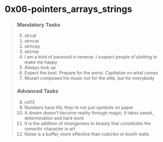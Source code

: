 
# 0x06-pointers_arrays_strings



>
> ### Mandatory Tasks
> 0. strcat
> 1. strncat
> 2. strncpy
> 3. strcmp
> 4. I am a kind of paranoid in reverse. I suspect people of plotting to make me happy
> 5. Always look up
> 6. Expect the best. Prepare for the worst. Capitalize on what comes
> 7. Mozart composed his music not for the elite, but for everybody
>
>
> ### Advanced Tasks
> 8. rot13
> 9. Numbers have life; they're not just symbols on paper
> 10. A dream doesn't become reality through magic; it takes sweat, determination and hard work
> 11. It is the addition of strangeness to beauty that constitutes the romantic character in art
> 12. Noise is a buffer, more effective than cubicles or booth walls
>
>

